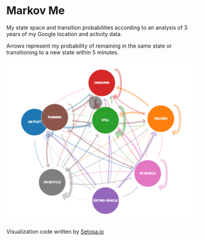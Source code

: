# Markov Me

My state space and transition probabilities according to an analysis of 3 years
of my Google location and activity data.

Arrows represent my probability of remaining in the same state or transitioning
to a new state within 5 minutes.

![](demo.png)

Visualization code written by [Setosa.io](http://setosa.io)
